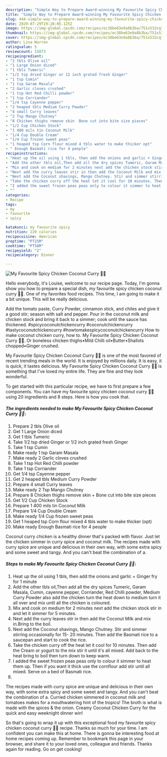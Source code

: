 ```yaml
---
description: "Simple Way to Prepare Award-winning My Favourite Spicy Chicken Coconut Curry 👩‍🍳"
title: "Simple Way to Prepare Award-winning My Favourite Spicy Chicken Coconut Curry 👩‍🍳"
slug: 444-simple-way-to-prepare-award-winning-my-favourite-spicy-chicken-coconut-curry
date: 2020-07-29T19:28:05.125Z
image: https://img-global.cpcdn.com/recipes/ec38be63e9a8b3ba/751x532cq70/my-favourite-spicy-chicken-coconut-curry-👩🍳-recipe-main-photo.jpg
thumbnail: https://img-global.cpcdn.com/recipes/ec38be63e9a8b3ba/751x532cq70/my-favourite-spicy-chicken-coconut-curry-👩🍳-recipe-main-photo.jpg
cover: https://img-global.cpcdn.com/recipes/ec38be63e9a8b3ba/751x532cq70/my-favourite-spicy-chicken-coconut-curry-👩🍳-recipe-main-photo.jpg
author: Lina Warren
ratingvalue: 5
reviewcount: 15073
recipeingredient:
- "2 tbls Olive oil"
- "1 Large Onion diced"
- "1 tbls Tumeric"
- "1/2 tsp dried Ginger or 12 inch grated fresh Ginger"
- "1 tsp Cumin"
- "1 tsp Garam Masala"
- "2 Garlic cloves crushed"
- "1 tsp Hot Red Chilli powder"
- "1 tsp Corriander"
- "1/4 tsp Cayenne pepper"
- "2 heaped tbls Medium Curry Powder"
- "4 small Curry leaves"
- "2 Tsp Mango Chutney"
- "8 Chicken thighs remove skin  Bone cut into bite size pieces"
- "1/2 Cup Chicken Stock"
- "1 400 mils tin Coconut Milk"
- "1/4 Cup Double Cream"
- "1/4 Cup frozen sweet peas"
- "1 heaped tsp Corn flour mixed 4 tbls water to make thicker opt"
- " Enough Basmati rice for 4 people"
recipeinstructions:
- "Heat up the oil using 1 tbls, then add the onions and garlic + Ginger fry for 1 minute"
- "Add the other tbls oil,Then add all the dry spices Tumeric, Garam Masala, Cumin, cayenne pepper, Corriander, Red Chilli powder, Medium Curry Powder also add the chicken turn the heat down to medium turn it all over and mix until all the chicken is coloured."
- "Mix and cook on medium for 2 minutes next add the chicken stock stir in and let it simmer for 5 minutes."
- "Next add the curry leaves stir in then add the Coconut Milk and mix in.Bring to the boil."
- "Next add the Coconut shavings, Mango Chutney. Stir and simmer stirring occasionally for 15- 20 minutes. Then add the Basmati rice to a saucepan and start to cook the rice."
- "Take the chicken curry off the heat let it cool for 10 minutes. Then add the Cream or yogurt to the mix stir it until it&#39;s all mixed. Add back to the heat bring to boil then turn down to keep warm."
- "I added the sweet frozen peas peas only to colour it simmer to heat them up. Then if you want it thick use the cornflour add stir until all mixed. Serve on a bed of Basmati rice."
- ""
categories:
- Recipe
tags:
- my
- favourite
- spicy

katakunci: my favourite spicy 
nutrition: 220 calories
recipecuisine: American
preptime: "PT25M"
cooktime: "PT58M"
recipeyield: "2"
recipecategory: Dinner

---
```



![My Favourite Spicy Chicken Coconut Curry 👩‍🍳](https://img-global.cpcdn.com/recipes/ec38be63e9a8b3ba/751x532cq70/my-favourite-spicy-chicken-coconut-curry-👩🍳-recipe-main-photo.jpg)

Hello everybody, it's Louise, welcome to our recipe page. Today, I'm gonna show you how to prepare a special dish, my favourite spicy chicken coconut curry 👩‍🍳. One of my favorites food recipes. This time, I am going to make it a bit unique. This will be really delicious.

Add the tomato paste, Curry Powder, cinnamon stick, and chiles and give it a good stir; season with salt and pepper. Pour in the coconut milk and chicken stock and bring it back to a simmer; cook until the sauce has thickened. #spicycoconutchickencurry #coconutchickencurry #tastycoconutchickencurry #howtomakespicycoconutchickencurry How to make coconut chicken curry, how to. My Favourite Spicy Chicken Coconut Curry 👩‍🍳. Or boneless chicken thighs•Mild Chilli oil•Butter•Shallots chopped•Ginger crushed.

My Favourite Spicy Chicken Coconut Curry 👩‍🍳 is one of the most favored of recent trending meals in the world. It is enjoyed by millions daily. It is easy, it is quick, it tastes delicious. My Favourite Spicy Chicken Coconut Curry 👩‍🍳 is something that I've loved my entire life. They are fine and they look wonderful.


To get started with this particular recipe, we have to first prepare a few components. You can have my favourite spicy chicken coconut curry 👩‍🍳 using 20 ingredients and 8 steps. Here is how you cook that.

<!--inarticleads1-->

##### The ingredients needed to make My Favourite Spicy Chicken Coconut Curry 👩‍🍳:

1. Prepare 2 tbls Olive oil
1. Get 1 Large Onion diced
1. Get 1 tbls Tumeric
1. Take 1/2 tsp dried Ginger or 1/2 inch grated fresh Ginger
1. Take 1 tsp Cumin
1. Make ready 1 tsp Garam Masala
1. Make ready 2 Garlic cloves crushed
1. Take 1 tsp Hot Red Chilli powder
1. Take 1 tsp Corriander
1. Get 1/4 tsp Cayenne pepper
1. Get 2 heaped tbls Medium Curry Powder
1. Prepare 4 small Curry leaves
1. Make ready 2 Tsp Mango Chutney
1. Prepare 8 Chicken thighs remove skin + Bone cut into bite size pieces
1. Get 1/2 Cup Chicken Stock
1. Prepare 1 400 mils tin Coconut Milk
1. Prepare 1/4 Cup Double Cream
1. Make ready 1/4 Cup frozen sweet peas
1. Get 1 heaped tsp Corn flour mixed 4 tbls water to make thicker (opt)
1. Make ready  Enough Basmati rice for 4 people


Coconut curry chicken is a healthy dinner that&#39;s packed with flavor. Just let the chicken simmer in curry spice and coconut milk. The recipes made with curry spice are unique and delicious in their own way, with some extra spicy and some sweet and tangy. And you can&#39;t beat the combination of a. 

<!--inarticleads2-->

##### Steps to make My Favourite Spicy Chicken Coconut Curry 👩‍🍳:

1. Heat up the oil using 1 tbls, then add the onions and garlic + Ginger fry for 1 minute
1. Add the other tbls oil,Then add all the dry spices Tumeric, Garam Masala, Cumin, cayenne pepper, Corriander, Red Chilli powder, Medium Curry Powder also add the chicken turn the heat down to medium turn it all over and mix until all the chicken is coloured.
1. Mix and cook on medium for 2 minutes next add the chicken stock stir in and let it simmer for 5 minutes.
1. Next add the curry leaves stir in then add the Coconut Milk and mix in.Bring to the boil.
1. Next add the Coconut shavings, Mango Chutney. Stir and simmer stirring occasionally for 15- 20 minutes. Then add the Basmati rice to a saucepan and start to cook the rice.
1. Take the chicken curry off the heat let it cool for 10 minutes. Then add the Cream or yogurt to the mix stir it until it&#39;s all mixed. Add back to the heat bring to boil then turn down to keep warm.
1. I added the sweet frozen peas peas only to colour it simmer to heat them up. Then if you want it thick use the cornflour add stir until all mixed. Serve on a bed of Basmati rice.
1. 


The recipes made with curry spice are unique and delicious in their own way, with some extra spicy and some sweet and tangy. And you can&#39;t beat the combination of a. Curried chicken simmered in coconut milk and tomatoes makes for a mouthwatering hint of the tropics! The broth is what is made with the spices &amp; the onion. Creamy Coconut Chicken Curry for the quick and easy weeknight dinner win! 

So that's going to wrap it up with this exceptional food my favourite spicy chicken coconut curry 👩‍🍳 recipe. Thanks so much for your time. I am confident you can make this at home. There is gonna be interesting food at home recipes coming up. Remember to bookmark this page in your browser, and share it to your loved ones, colleague and friends. Thanks again for reading. Go on get cooking!
